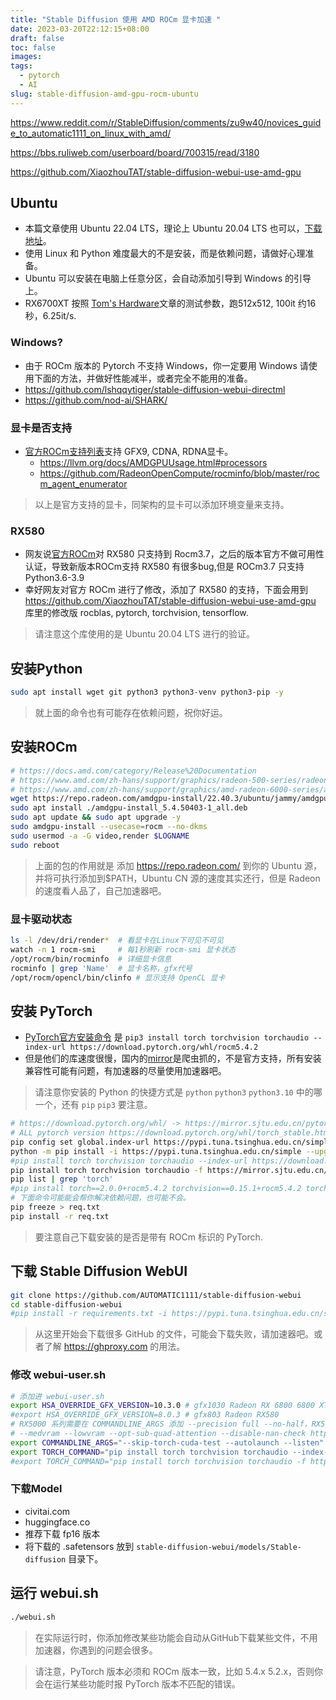 ```yaml
---
title: "Stable Diffusion 使用 AMD ROCm 显卡加速 "
date: 2023-03-20T22:12:15+08:00
draft: false
toc: false
images:
tags: 
  - pytorch
  - AI
slug: stable-diffusion-amd-gpu-rocm-ubuntu
---
```


<https://www.reddit.com/r/StableDiffusion/comments/zu9w40/novices_guide_to_automatic1111_on_linux_with_amd/>

<https://bbs.ruliweb.com/userboard/board/700315/read/3180>

<https://github.com/XiaozhouTAT/stable-diffusion-webui-use-amd-gpu>

## Ubuntu
- 本篇文章使用 Ubuntu 22.04 LTS，理论上 Ubuntu 20.04 LTS 也可以，[下载地址](https://ubuntu.com/download/desktop)。
- 使用 Linux 和 Python 难度最大的不是安装，而是依赖问题，请做好心理准备。
- Ubuntu 可以安装在电脑上任意分区，会自动添加引导到 Windows 的引导上。
- RX6700XT 按照 [Tom's Hardware](https://www.tomshardware.com/news/stable-diffusion-gpu-benchmarks)文章的测试参数，跑512x512, 100it 约16秒，6.25it/s.

### Windows?
- 由于 ROCm 版本的 Pytorch 不支持 Windows，你一定要用 Windows 请使用下面的方法，并做好性能减半，或者完全不能用的准备。
- https://github.com/lshqqytiger/stable-diffusion-webui-directml
- https://github.com/nod-ai/SHARK/

### 显卡是否支持
- [官方ROCm支持列表](https://docs.amd.com/bundle/Hardware_and_Software_Reference_Guide/page/Hardware_and_Software_Support.html)支持 GFX9, CDNA, RDNA显卡。
    - https://llvm.org/docs/AMDGPUUsage.html#processors
    - https://github.com/RadeonOpenCompute/rocminfo/blob/master/rocm_agent_enumerator
> 以上是官方支持的显卡，同架构的显卡可以添加环境变量来支持。

### RX580
- 网友说[官方ROCm](https://docs.amd.com/bundle/Hardware_and_Software_Reference_Guide/page/Hardware_and_Software_Support.html)对 RX580 只支持到 Rocm3.7，之后的版本官方不做可用性认证，导致新版本ROCm支持 RX580 有很多bug,但是 ROCm3.7 只支持Python3.6-3.9
- 幸好网友对官方 ROCm 进行了修改，添加了 RX580 的支持，下面会用到 <https://github.com/XiaozhouTAT/stable-diffusion-webui-use-amd-gpu> 库里的修改版 rocblas, pytorch, torchvision, tensorflow.
> 请注意这个库使用的是 Ubuntu 20.04 LTS 进行的验证。

## 安装Python
```sh
sudo apt install wget git python3 python3-venv python3-pip -y
```
> 就上面的命令也有可能存在依赖问题，祝你好运。

## 安装ROCm
```sh
# https://docs.amd.com/category/Release%20Documentation
# https://www.amd.com/zh-hans/support/graphics/radeon-500-series/radeon-rx-500-series/radeon-rx-580
# https://www.amd.com/zh-hans/support/graphics/amd-radeon-6000-series/amd-radeon-6700-series/amd-radeon-rx-6700-xt
wget https://repo.radeon.com/amdgpu-install/22.40.3/ubuntu/jammy/amdgpu-install_5.4.50403-1_all.deb # Rocm 5.4.3 on Ubuntu 22.04 LTS (jammy)
sudo apt install ./amdgpu-install_5.4.50403-1_all.deb
sudo apt update && sudo apt upgrade -y
sudo amdgpu-install --usecase=rocm --no-dkms
sudo usermod -a -G video,render $LOGNAME
sudo reboot
```
> 上面的包的作用就是 添加 https://repo.radeon.com/ 到你的 Ubuntu 源，并将可执行添加到$PATH，Ubuntu CN 源的速度其实还行，但是 Radeon 的速度看人品了，自己加速器吧。

### 显卡驱动状态
```sh
ls -l /dev/dri/render*  # 看显卡在Linux下可见不可见
watch -n 1 rocm-smi     # 每1秒刷新 rocm-smi 显卡状态
/opt/rocm/bin/rocminfo  # 详细显卡信息
rocminfo | grep 'Name'  # 显卡名称，gfx代号
/opt/rocm/opencl/bin/clinfo # 显示支持 OpenCL 显卡
```

## 安装 PyTorch
- [PyTorch官方安装命令](https://pytorch.org/get-started/locally/) 是 `pip3 install torch torchvision torchaudio --index-url https://download.pytorch.org/whl/rocm5.4.2`
- 但是他们的库速度很慢，国内的[mirror](https://mirror.sjtu.edu.cn/pytorch-wheels/)是爬虫抓的，不是官方支持，所有安装兼容性可能有问题，有加速器的尽量使用加速器吧。
> 请注意你安装的 Python 的快捷方式是 `python` `python3` `python3.10` 中的哪一个，还有 `pip` `pip3` 要注意。

```sh
# https://download.pytorch.org/whl/ -> https://mirror.sjtu.edu.cn/pytorch-wheels/
# ALL pytorch version https://download.pytorch.org/whl/torch_stable.html or https://mirror.sjtu.edu.cn/pytorch-wheels/torch_stable.html search ROCm
pip config set global.index-url https://pypi.tuna.tsinghua.edu.cn/simple
python -m pip install -i https://pypi.tuna.tsinghua.edu.cn/simple --upgrade pip wheel
#pip install torch torchvision torchaudio --index-url https://download.pytorch.org/whl/rocm5.4.2
pip install torch torchvision torchaudio -f https://mirror.sjtu.edu.cn/pytorch-wheels/rocm5.4.2/torch_stable.html
pip list | grep 'torch'
#pip install torch==2.0.0+rocm5.4.2 torchvision==0.15.1+rocm5.4.2 torchaudio==2.0.1+rocm5.4.2 -f https://mirror.sjtu.edu.cn/pytorch-wheels/rocm5.4.2/torch_stable.html
# 下面命令可能能会帮你解决依赖问题，也可能不会。
pip freeze > req.txt
pip install -r req.txt
```
> 要注意自己下载安装的是否是带有 ROCm 标识的 PyTorch.

## 下载 Stable Diffusion WebUI
```sh
git clone https://github.com/AUTOMATIC1111/stable-diffusion-webui
cd stable-diffusion-webui
#pip install -r requirements.txt -i https://pypi.tuna.tsinghua.edu.cn/simple
```
> 从这里开始会下载很多 GitHub 的文件，可能会下载失败，请加速器吧。或者了解 <https://ghproxy.com> 的用法。

### 修改 webui-user.sh
```sh
# 添加进 webui-user.sh
export HSA_OVERRIDE_GFX_VERSION=10.3.0 # gfx1030 Radeon RX 6800 6800 XT 6900 XT, gfx1031 Radeon RX 6700 XT.
#export HSA_OVERRIDE_GFX_VERSION=8.0.3 # gfx803 Radeon RX580
# RX5000 系列需要在 COMMANDLINE_ARGS 添加 --precision full --no-half，RX500 和 RX6000 系列不需要
# --medvram --lowvram --opt-sub-quad-attention --disable-nan-check https://github.com/AUTOMATIC1111/stable-diffusion-webui/wiki/Command-Line-Arguments-and-Settings
export COMMANDLINE_ARGS="--skip-torch-cuda-test --autolaunch --listen"
export TORCH_COMMAND="pip install torch torchvision torchaudio --index-url https://download.pytorch.org/whl/rocm5.4.2"
#export TORCH_COMMAND="pip install torch torchvision torchaudio -f https://mirror.sjtu.edu.cn/pytorch-wheels/rocm5.4.2/torch_stable.html"
```

### 下载Model
- civitai.com
- huggingface.co
- 推荐下载 fp16 版本
- 将下载的 .safetensors 放到 `stable-diffusion-webui/models/Stable-diffusion` 目录下。

## 运行 webui.sh

```sh
./webui.sh
```
> 在实际运行时，你添加修改某些功能会自动从GitHub下载某些文件，不用加速器，你遇到的问题会很多。

> 请注意，PyTorch 版本必须和 ROCm 版本一致，比如 5.4.x 5.2.x，否则你会在运行某些功能时报 PyTorch 版本不匹配的错误。
